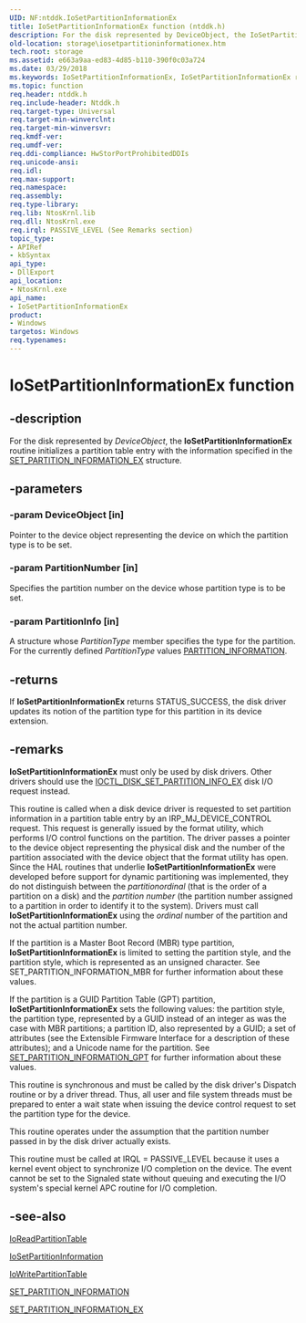 ```yaml
---
UID: NF:ntddk.IoSetPartitionInformationEx
title: IoSetPartitionInformationEx function (ntddk.h)
description: For the disk represented by DeviceObject, the IoSetPartitionInformationEx routine initializes a partition table entry with the information specified in the SET_PARTITION_INFORMATION_EX structure.
old-location: storage\iosetpartitioninformationex.htm
tech.root: storage
ms.assetid: e663a9aa-ed83-4d85-b110-390f0c03a724
ms.date: 03/29/2018
ms.keywords: IoSetPartitionInformationEx, IoSetPartitionInformationEx routine [Storage Devices], ntddk/IoSetPartitionInformationEx, rtns-disk_7fd49999-70b3-4d59-b281-ff24b8a22a30.xml, storage.iosetpartitioninformationex
ms.topic: function
req.header: ntddk.h
req.include-header: Ntddk.h
req.target-type: Universal
req.target-min-winverclnt: 
req.target-min-winversvr: 
req.kmdf-ver: 
req.umdf-ver: 
req.ddi-compliance: HwStorPortProhibitedDDIs
req.unicode-ansi: 
req.idl: 
req.max-support: 
req.namespace: 
req.assembly: 
req.type-library: 
req.lib: NtosKrnl.lib
req.dll: NtosKrnl.exe
req.irql: PASSIVE_LEVEL (See Remarks section)
topic_type:
- APIRef
- kbSyntax
api_type:
- DllExport
api_location:
- NtosKrnl.exe
api_name:
- IoSetPartitionInformationEx
product:
- Windows
targetos: Windows
req.typenames: 
---
```


# IoSetPartitionInformationEx function


## -description


For the disk represented by <i>DeviceObject</i>, the <b>IoSetPartitionInformationEx</b> routine initializes a partition table entry with the information specified in the <a href="https://docs.microsoft.com/windows-hardware/drivers/ddi/content/ntdddisk/ns-ntdddisk-_set_partition_information_ex">SET_PARTITION_INFORMATION_EX</a> structure.


## -parameters




### -param DeviceObject [in]

Pointer to the device object representing the device on which the partition type is to be set.


### -param PartitionNumber [in]

Specifies the partition number on the device whose partition type is to be set.


### -param PartitionInfo [in]

A structure whose <i>PartitionType</i> member specifies the type for the partition. For the currently defined <i>PartitionType</i> values <a href="https://docs.microsoft.com/windows-hardware/drivers/ddi/content/ntdddisk/ns-ntdddisk-_partition_information">PARTITION_INFORMATION</a>.


## -returns



If <b>IoSetPartitionInformationEx</b> returns STATUS_SUCCESS, the disk driver updates its notion of the partition type for this partition in its device extension.




## -remarks



<b>IoSetPartitionInformationEx</b> must only be used by disk drivers. Other drivers should use the <a href="https://docs.microsoft.com/windows-hardware/drivers/ddi/content/ntdddisk/ni-ntdddisk-ioctl_disk_set_partition_info_ex">IOCTL_DISK_SET_PARTITION_INFO_EX</a> disk I/O request instead.

This routine is called when a disk device driver is requested to set partition information in a partition table entry by an IRP_MJ_DEVICE_CONTROL request. This request is generally issued by the format utility, which performs I/O control functions on the partition. The driver passes a pointer to the device object representing the physical disk and the number of the partition associated with the device object that the format utility has open. Since the HAL routines that underlie <b>IoSetPartitionInformationEx</b> were developed before support for dynamic partitioning was implemented, they do not distinguish between the <i>partitionordinal</i> (that is the order of a partition on a disk) and the <i>partition number</i> (the partition number assigned to a partition in order to identify it to the system). Drivers must call <b>IoSetPartitionInformationEx</b> using the <i>ordinal</i> number of the partition and not the actual partition number.

If the partition is a Master Boot Record (MBR) type partition, <b>IoSetPartitionInformationEx</b> is limited to setting the partition style, and the partition style, which is represented as an unsigned character. See SET_PARTITION_INFORMATION_MBR for further information about these values.

If the partition is a GUID Partition Table (GPT) partition, <b>IoSetPartitionInformationEx</b> sets the following values: the partition style, the partition type, represented by a GUID instead of an integer as was the case with MBR partitions; a partition ID, also represented by a GUID; a set of attributes (see the Extensible Firmware Interface for a description of these attributes); and a Unicode name for the partition. See <a href="https://docs.microsoft.com/previous-versions/windows/hardware/drivers/ff566196(v=vs.85)">SET_PARTITION_INFORMATION_GPT</a> for further information about these values.

This routine is synchronous and must be called by the disk driver's Dispatch routine or by a driver thread. Thus, all user and file system threads must be prepared to enter a wait state when issuing the device control request to set the partition type for the device.

This routine operates under the assumption that the partition number passed in by the disk driver actually exists.

This routine must be called at IRQL = PASSIVE_LEVEL because it uses a kernel event object to synchronize I/O completion on the device. The event cannot be set to the Signaled state without queuing and executing the I/O system's special kernel APC routine for I/O completion.




## -see-also




<a href="https://docs.microsoft.com/windows-hardware/drivers/ddi/content/ntddk/nf-ntddk-ioreadpartitiontable">IoReadPartitionTable</a>



<a href="https://docs.microsoft.com/windows-hardware/drivers/ddi/content/ntddk/nf-ntddk-iosetpartitioninformation">IoSetPartitionInformation</a>



<a href="https://docs.microsoft.com/windows-hardware/drivers/ddi/content/ntddk/nf-ntddk-iowritepartitiontable">IoWritePartitionTable</a>



<a href="https://docs.microsoft.com/windows-hardware/drivers/ddi/content/ntdddisk/ns-ntdddisk-_set_partition_information">SET_PARTITION_INFORMATION</a>



<a href="https://docs.microsoft.com/windows-hardware/drivers/ddi/content/ntdddisk/ns-ntdddisk-_set_partition_information_ex">SET_PARTITION_INFORMATION_EX</a>
 

 

